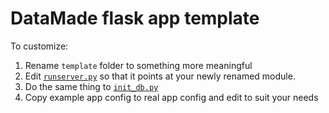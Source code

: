 # DataMade flask app template

To customize:

1. Rename ``template`` folder to something more meaningful
2. Edit
[``runserver.py``](https://github.com/datamade/flask-app-template/blob/master/runserver.py#L1)
so that it points at your newly renamed module.
3. Do the same thing to [``init_db.py``](https://github.com/datamade/flask-app-template/blob/master/init_db.py#L1)
4. Copy example app config to real app config and edit to suit your needs

